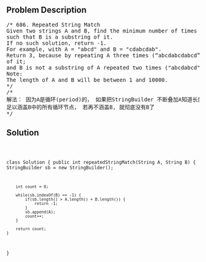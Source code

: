 <!--
<style>
  body { font-family: Arial, sans-serif; }
  .container { max-width: 100%; margin: 0 auto; padding: 10px; }
  .comment-block { max-width: 30%; background-color: #f9f9f9; padding: 10px; border-left: 5px solid #ccc; overflow-wrap: break-word; white-space: pre-wrap; }
  .code-block { background-color: #f4f4f4; padding: 10px; border: 1px solid #ddd; overflow-wrap: break-word; white-space: pre-wrap; }
</style>
-->

<div class='container'>
<h2>Problem Description</h2>
<div class='comment-block'>
<pre>
/* 686. Repeated String Match
Given two strings A and B, find the minimum number of times A has to be repeated
such that B is a substring of it.
If no such solution, return -1.
For example, with A = "abcd" and B = "cdabcdab".
Return 3, because by repeating A three times (“abcdabcdabcd”), B is a substring
of it;
and B is not a substring of A repeated two times ("abcdabcd").
Note:
The length of A and B will be between 1 and 10000.
*/
/*
解法： 因为A是循环(period)的， 如果把StringBuilder 不断叠加A知道长度大于A + B 长度 && 长度是A的倍数时，
足以涵盖B中的所有循环节点， 若再不涵盖B, 就彻底没有B了
*/
</pre>
</div>

<h2>Solution</h2>
<div class='code-block'>
<pre><code class='language-java'>


class Solution {
    public int repeatedStringMatch(String A, String B) {
        StringBuilder sb = new StringBuilder();

        int count = 0;
        
        while(sb.indexOf(B) == -1) {
            if(sb.length() > A.length() + B.length()) {
                return -1;
            }
            sb.append(A);
            count++;
        }
        
        return count;
    }
}</code></pre>
</div>
</div>
